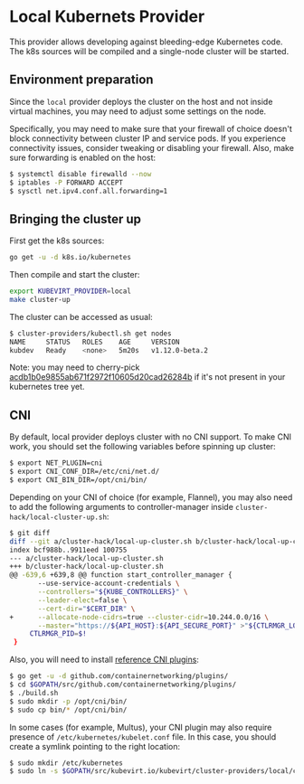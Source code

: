 # Local Kubernets Provider

This provider allows developing against bleeding-edge Kubernetes code. The
k8s sources will be compiled and a single-node cluster will be started.

## Environment preparation

Since the `local` provider deploys the cluster on the host and not inside
virtual machines, you may need to adjust some settings on the node.

Specifically, you may need to make sure that your firewall of choice doesn't
block connectivity between cluster IP and service pods. If you experience
connectivity issues, consider tweaking or disabling your firewall. Also, make
sure forwarding is enabled on the host:

```bash
$ systemctl disable firewalld --now
$ iptables -P FORWARD ACCEPT
$ sysctl net.ipv4.conf.all.forwarding=1
```

## Bringing the cluster up

First get the k8s sources:

```bash
go get -u -d k8s.io/kubernetes
```

Then compile and start the cluster:

```bash
export KUBEVIRT_PROVIDER=local
make cluster-up
```

The cluster can be accessed as usual:

```bash
$ cluster-providers/kubectl.sh get nodes
NAME     STATUS   ROLES    AGE     VERSION
kubdev   Ready    <none>   5m20s   v1.12.0-beta.2
```

Note: you may need to cherry-pick
[acdb1b0e9855ab671f2972f10605d20cad26284b](https://github.com/kubernetes/kubernetes/commit/acdb1b0e9855ab671f2972f10605d20cad26284b)
if it's not present in your kubernetes tree yet.

## CNI

By default, local provider deploys cluster with no CNI support. To make CNI
work, you should set the following variables before spinning up cluster:

```bash
$ export NET_PLUGIN=cni
$ export CNI_CONF_DIR=/etc/cni/net.d/
$ export CNI_BIN_DIR=/opt/cni/bin/
```

Depending on your CNI of choice (for example, Flannel), you may also need to
add the following arguments to controller-manager inside
`cluster-hack/local-cluster-up.sh`:

```bash
$ git diff
diff --git a/cluster-hack/local-up-cluster.sh b/cluster-hack/local-up-cluster.sh
index bcf988b..9911eed 100755
--- a/cluster-hack/local-up-cluster.sh
+++ b/cluster-hack/local-up-cluster.sh
@@ -639,6 +639,8 @@ function start_controller_manager {
       --use-service-account-credentials \
       --controllers="${KUBE_CONTROLLERS}" \
       --leader-elect=false \
       --cert-dir="$CERT_DIR" \
+      --allocate-node-cidrs=true --cluster-cidr=10.244.0.0/16 \
       --master="https://${API_HOST}:${API_SECURE_PORT}" >"${CTLRMGR_LOG}" 2>&1 &
     CTLRMGR_PID=$!
 }
```

Also, you will need to install [reference CNI plugins](https://github.com/containernetworking/plugins):

```bash
$ go get -u -d github.com/containernetworking/plugins/
$ cd $GOPATH/src/github.com/containernetworking/plugins/
$ ./build.sh
$ sudo mkdir -p /opt/cni/bin/
$ sudo cp bin/* /opt/cni/bin/
```

In some cases (for example, Multus), your CNI plugin may also require presence
of `/etc/kubernetes/kubelet.conf` file. In this case, you should create a
symlink pointing to the right location:

```bash
$ sudo mkdir /etc/kubernetes
$ sudo ln -s $GOPATH/src/kubevirt.io/kubevirt/cluster-providers/local/certs/kubelet.kubeconfig /etc/kubernetes/kubelet.conf
```
